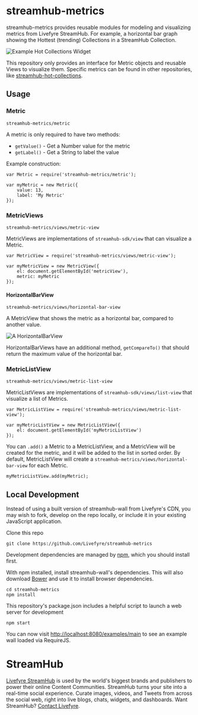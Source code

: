 # streamhub-metrics

streamhub-metrics provides reusable modules for modeling and visualizing metrics from Livefyre StreamHub. For example, a horizontal bar graph showing the Hottest (trending) Collections in a StreamHub Collection.

![Example Hot Collections Widget](http://i.imgur.com/I8oOcO2.png)

This repository only provides an interface for Metric objects and reusable Views to visualize them. Specific metrics can be found in other repositories, like [streamhub-hot-collections](https://github.com/gobengo/streamhub-hot-collections).

## Usage

### Metric
`streamhub-metrics/metric`

A metric is only required to have two methods:

* `getValue()` - Get a Number value for the metric
* `getLabel()` - Get a String to label the value

Example construction:

    var Metric = require('streamhub-metrics/metric');
    
    var myMetric = new Metric({
        value: 13,
        label: 'My Metric'
    });

### MetricViews
`streamhub-metrics/views/metric-view`

MetricViews are implementations of `streamhub-sdk/view` that can visualize a Metric.

    var MetricView = require('streamhub-metrics/views/metric-view');
    
    var myMetricView = new MetricView({
        el: document.getElementById('metricView'),
        metric: myMetric
    });

#### HorizontalBarView
`streamhub-metrics/views/horizontal-bar-view`

A MetricView that shows the metric as a horizontal bar, compared to another value.

![A HorizontalBarView](http://i.imgur.com/3ouTNk5.png)

HorizontalBarViews have an additional method, `getCompareTo()` that should return the maximum value of the horizontal bar.

### MetricListView
`streamhub-metrics/views/metric-list-view`

MetricListViews are implementations of `streamhub-sdk/views/list-view` that visualize a list of Metrics.

    var MetricListView = require('streamhub-metrics/views/metric-list-view');
    
    var myMetricListView = new MetricListView({
        el: document.getElementById('myMetricListView')
    });

You can `.add()` a Metric to a MetricListView, and a MetricView will be created for the metric, and it will be added to the list in sorted order. By default, MetricListView will create a `streamhub-metrics/views/horizontal-bar-view` for each Metric.

    myMetricListView.add(myMetric);

## Local Development

Instead of using a built version of streamhub-wall from Livefyre's CDN, you may wish to fork, develop on the repo locally, or include it in your existing JavaScript application.

Clone this repo

    git clone https://github.com/Livefyre/streamhub-metrics

Development dependencies are managed by [npm](https://github.com/isaacs/npm), which you should install first.

With npm installed, install streamhub-wall's dependencies. This will also download [Bower](https://github.com/bower/bower) and use it to install browser dependencies.

    cd streamhub-metrics
    npm install

This repository's package.json includes a helpful script to launch a web server for development

    npm start

You can now visit [http://localhost:8080/examples/main](http://localhost:8080/examples/main) to see an example wall loaded via RequireJS.

# StreamHub

[Livefyre StreamHub](http://www.livefyre.com/streamhub/) is used by the world's biggest brands and publishers to power their online Content Communities. StreamHub turns your site into a real-time social experience. Curate images, videos, and Tweets from across the social web, right into live blogs, chats, widgets, and dashboards. Want StreamHub? [Contact Livefyre](http://www.livefyre.com/contact/).
